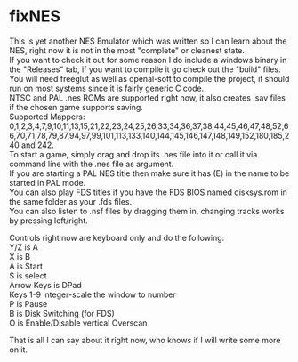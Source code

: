 # fixNES
This is yet another NES Emulator which was written so I can learn about the NES, right now it is not in the most "complete" or cleanest state.  
If you want to check it out for some reason I do include a windows binary in the "Releases" tab, if you want to compile it go check out the "build" files.  
You will need freeglut as well as openal-soft to compile the project, it should run on most systems since it is fairly generic C code.  
NTSC and PAL .nes ROMs are supported right now, it also creates .sav files if the chosen game supports saving.  
Supported Mappers: 0,1,2,3,4,7,9,10,11,13,15,21,22,23,24,25,26,33,34,36,37,38,44,45,46,47,48,52,66,70,71,78,79,87,94,97,99,101,113,133,140,144,145,146,147,148,149,152,180,185,240 and 242.  
To start a game, simply drag and drop its .nes file into it or call it via command line with the .nes file as argument.  
If you are starting a PAL NES title then make sure it has (E) in the name to be started in PAL mode.  
You can also play FDS titles if you have the FDS BIOS named disksys.rom in the same folder as your .fds files.  
You can also listen to .nsf files by dragging them in, changing tracks works by pressing left/right.    

Controls right now are keyboard only and do the following:  
Y/Z is A  
X is B  
A is Start  
S is select  
Arrow Keys is DPad  
Keys 1-9 integer-scale the window to number  
P is Pause  
B is Disk Switching (for FDS)  
O is Enable/Disable vertical Overscan    

That is all I can say about it right now, who knows if I will write some more on it.  